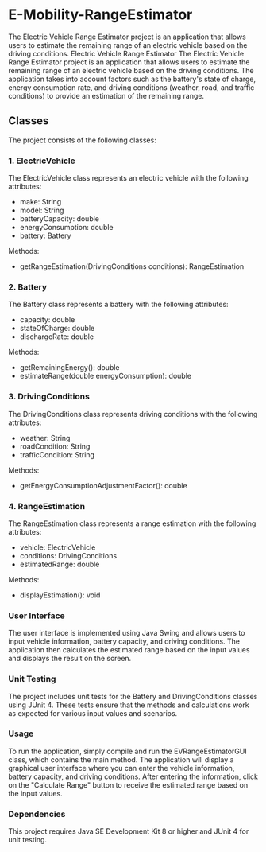 # E-Mobility-RangeEstimator
The Electric Vehicle Range Estimator project is an application that allows users to estimate the remaining range of an electric vehicle based on the driving conditions.
Electric Vehicle Range Estimator
The Electric Vehicle Range Estimator project is an application that allows users to estimate the remaining range of an electric vehicle based on the driving conditions. The application takes into account factors such as the battery's state of charge, energy consumption rate, and driving conditions (weather, road, and traffic conditions) to provide an estimation of the remaining range.

## Classes
The project consists of the following classes:

### 1. ElectricVehicle
The ElectricVehicle class represents an electric vehicle with the following attributes:

* make: String
* model: String
* batteryCapacity: double
* energyConsumption: double
* battery: Battery

Methods:
* getRangeEstimation(DrivingConditions conditions): RangeEstimation

### 2. Battery
The Battery class represents a battery with the following attributes:

* capacity: double
* stateOfCharge: double
* dischargeRate: double

Methods:
* getRemainingEnergy(): double
* estimateRange(double energyConsumption): double

### 3. DrivingConditions
The DrivingConditions class represents driving conditions with the following attributes:

* weather: String
* roadCondition: String
* trafficCondition: String

Methods:
* getEnergyConsumptionAdjustmentFactor(): double

### 4. RangeEstimation
The RangeEstimation class represents a range estimation with the following attributes:

* vehicle: ElectricVehicle
* conditions: DrivingConditions
* estimatedRange: double

Methods:
* displayEstimation(): void

### User Interface
The user interface is implemented using Java Swing and allows users to input vehicle information, battery capacity, and driving conditions. The application then calculates the estimated range based on the input values and displays the result on the screen.

### Unit Testing
The project includes unit tests for the Battery and DrivingConditions classes using JUnit 4. These tests ensure that the methods and calculations work as expected for various input values and scenarios.

### Usage
To run the application, simply compile and run the EVRangeEstimatorGUI class, which contains the main method. The application will display a graphical user interface where you can enter the vehicle information, battery capacity, and driving conditions. After entering the information, click on the "Calculate Range" button to receive the estimated range based on the input values.

### Dependencies
This project requires Java SE Development Kit 8 or higher and JUnit 4 for unit testing.
